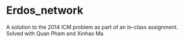 # Erdos_network
A solution to the 2014 ICM problem as part of an in-class assignment. Solved with Quan Pham and Xinhao Ma
